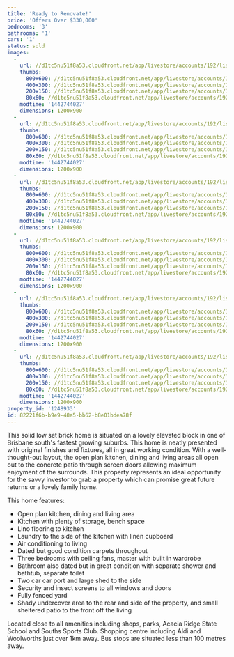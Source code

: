 ```yaml
---
title: 'Ready to Renovate!'
price: 'Offers Over $330,000'
bedrooms: '3'
bathrooms: '1'
cars: '1'
status: sold
images:
  -
    url: //d1tc5nu51f8a53.cloudfront.net/app/livestore/accounts/192/listings/494041/images/Front_5920730755_20150920081123.jpg
    thumbs:
      800x600: //d1tc5nu51f8a53.cloudfront.net/app/livestore/accounts/192/listings/494041/images/Front_5920730755_20150920081123_800x600.jpg
      400x300: //d1tc5nu51f8a53.cloudfront.net/app/livestore/accounts/192/listings/494041/images/Front_5920730755_20150920081123_400x300.jpg
      200x150: //d1tc5nu51f8a53.cloudfront.net/app/livestore/accounts/192/listings/494041/images/Front_5920730755_20150920081123_200x150.jpg
      80x60: //d1tc5nu51f8a53.cloudfront.net/app/livestore/accounts/192/listings/494041/images/Front_5920730755_20150920081123_80x60.jpg
    modtime: '1442744027'
    dimensions: 1200x900
  -
    url: //d1tc5nu51f8a53.cloudfront.net/app/livestore/accounts/192/listings/494041/images/Livign_388292749_20150920081149.jpg
    thumbs:
      800x600: //d1tc5nu51f8a53.cloudfront.net/app/livestore/accounts/192/listings/494041/images/Livign_388292749_20150920081149_800x600.jpg
      400x300: //d1tc5nu51f8a53.cloudfront.net/app/livestore/accounts/192/listings/494041/images/Livign_388292749_20150920081149_400x300.jpg
      200x150: //d1tc5nu51f8a53.cloudfront.net/app/livestore/accounts/192/listings/494041/images/Livign_388292749_20150920081149_200x150.jpg
      80x60: //d1tc5nu51f8a53.cloudfront.net/app/livestore/accounts/192/listings/494041/images/Livign_388292749_20150920081149_80x60.jpg
    modtime: '1442744027'
    dimensions: 1200x900
  -
    url: //d1tc5nu51f8a53.cloudfront.net/app/livestore/accounts/192/listings/494041/images/Kitch_7593598920_20150920081140.jpg
    thumbs:
      800x600: //d1tc5nu51f8a53.cloudfront.net/app/livestore/accounts/192/listings/494041/images/Kitch_7593598920_20150920081140_800x600.jpg
      400x300: //d1tc5nu51f8a53.cloudfront.net/app/livestore/accounts/192/listings/494041/images/Kitch_7593598920_20150920081140_400x300.jpg
      200x150: //d1tc5nu51f8a53.cloudfront.net/app/livestore/accounts/192/listings/494041/images/Kitch_7593598920_20150920081140_200x150.jpg
      80x60: //d1tc5nu51f8a53.cloudfront.net/app/livestore/accounts/192/listings/494041/images/Kitch_7593598920_20150920081140_80x60.jpg
    modtime: '1442744027'
    dimensions: 1200x900
  -
    url: //d1tc5nu51f8a53.cloudfront.net/app/livestore/accounts/192/listings/494041/images/Bath_8328378760_20150920081109.jpg
    thumbs:
      800x600: //d1tc5nu51f8a53.cloudfront.net/app/livestore/accounts/192/listings/494041/images/Bath_8328378760_20150920081109_800x600.jpg
      400x300: //d1tc5nu51f8a53.cloudfront.net/app/livestore/accounts/192/listings/494041/images/Bath_8328378760_20150920081109_400x300.jpg
      200x150: //d1tc5nu51f8a53.cloudfront.net/app/livestore/accounts/192/listings/494041/images/Bath_8328378760_20150920081109_200x150.jpg
      80x60: //d1tc5nu51f8a53.cloudfront.net/app/livestore/accounts/192/listings/494041/images/Bath_8328378760_20150920081109_80x60.jpg
    modtime: '1442744027'
    dimensions: 1200x900
  -
    url: //d1tc5nu51f8a53.cloudfront.net/app/livestore/accounts/192/listings/494041/images/Bed1_3668022607_20150920081107.jpg
    thumbs:
      800x600: //d1tc5nu51f8a53.cloudfront.net/app/livestore/accounts/192/listings/494041/images/Bed1_3668022607_20150920081107_800x600.jpg
      400x300: //d1tc5nu51f8a53.cloudfront.net/app/livestore/accounts/192/listings/494041/images/Bed1_3668022607_20150920081107_400x300.jpg
      200x150: //d1tc5nu51f8a53.cloudfront.net/app/livestore/accounts/192/listings/494041/images/Bed1_3668022607_20150920081107_200x150.jpg
      80x60: //d1tc5nu51f8a53.cloudfront.net/app/livestore/accounts/192/listings/494041/images/Bed1_3668022607_20150920081107_80x60.jpg
    modtime: '1442744027'
    dimensions: 1200x900
  -
    url: //d1tc5nu51f8a53.cloudfront.net/app/livestore/accounts/192/listings/494041/images/Bed2_1217290437_20150920081139.jpg
    thumbs:
      800x600: //d1tc5nu51f8a53.cloudfront.net/app/livestore/accounts/192/listings/494041/images/Bed2_1217290437_20150920081139_800x600.jpg
      400x300: //d1tc5nu51f8a53.cloudfront.net/app/livestore/accounts/192/listings/494041/images/Bed2_1217290437_20150920081139_400x300.jpg
      200x150: //d1tc5nu51f8a53.cloudfront.net/app/livestore/accounts/192/listings/494041/images/Bed2_1217290437_20150920081139_200x150.jpg
      80x60: //d1tc5nu51f8a53.cloudfront.net/app/livestore/accounts/192/listings/494041/images/Bed2_1217290437_20150920081139_80x60.jpg
    modtime: '1442744027'
    dimensions: 1200x900
property_id: '1248933'
id: 82221f6b-b9e9-48a5-bb62-b8e01bdea78f
---
```

This solid low set brick home is situated on a lovely elevated block in one of Brisbane south's fastest growing suburbs. This home is neatly presented with original finishes and fixtures, all in great working condition. With a well-thought-out layout, the open plan kitchen, dining and living areas all open out to the concrete patio through screen doors allowing maximum enjoyment of the surrounds. This property represents an ideal opportunity for the savvy investor to grab a property which can promise great future returns or a lovely family home.

This home features:

*  Open plan kitchen, dining and living area
*  Kitchen with plenty of storage, bench space
*  Lino flooring to kitchen
*  Laundry to the side of the kitchen with linen cupboard
*  Air conditioning to living
*  Dated but good condition carpets throughout
*  Three bedrooms with ceiling fans, master with built in wardrobe
*  Bathroom also dated but in great condition with separate shower and bathtub, separate toilet
*  Two car car port and large shed to the side
*  Security and insect screens to all windows and doors
*  Fully fenced yard
*  Shady undercover area to the rear and side of the property, and small sheltered patio to the front off the living

Located close to all amenities including shops, parks, Acacia Ridge State School and Souths Sports Club. Shopping centre including Aldi and Woolworths just over 1km away. Bus stops are situated less than 100 metres away.